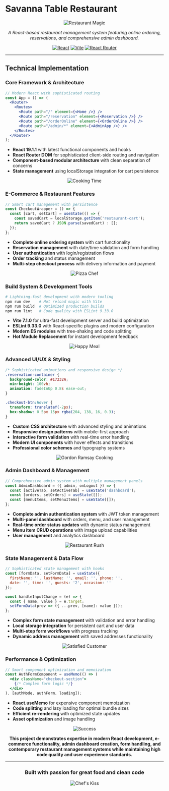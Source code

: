 # Savanna Table Restaurant

<div align="center">

![Restaurant Magic](https://media2.giphy.com/media/v1.Y2lkPTc5MGI3NjExYzEwMnljemx4eHh0MWlxZWR6emk1OXQwcGk2MmhxZmxyMWI0cnJjZCZlcD12MV9pbnRlcm5hbF9naWZfYnlfaWQmY3Q9Zw/7JzHsh3UTip20/giphy.gif)

*A React-based restaurant management system featuring online ordering, reservations, and comprehensive admin dashboard.*

[![React](https://img.shields.io/badge/React-19.1.1-61dafb?style=for-the-badge&logo=react&logoColor=white)](https://reactjs.org/)
[![Vite](https://img.shields.io/badge/Vite-7.1.0-646cff?style=for-the-badge&logo=vite&logoColor=white)](https://vitejs.dev/)
[![React Router](https://img.shields.io/badge/React_Router-7.8.1-CA4245?style=for-the-badge&logo=react-router&logoColor=white)](https://reactrouter.com/)

</div>

---

## Technical Implementation

### **Core Framework & Architecture**
```jsx
// Modern React with sophisticated routing
const App = () => (
  <Router>
    <Routes>
      <Route path="/" element={<Home />} />
      <Route path="/reservation" element={<Reservation />} />
      <Route path="/orderOnline" element={<OrderOnline />} />
      <Route path="/admin/*" element={<AdminApp />} />
    </Routes>
  </Router>
);
```
- **React 19.1.1** with latest functional components and hooks
- **React Router DOM** for sophisticated client-side routing and navigation
- **Component-based modular architecture** with clean separation of concerns
- **State management** using localStorage integration for cart persistence

<div align="center">

![Cooking Time](https://media.giphy.com/media/l378khQxt68syiWJy/giphy.gif)

</div>

### **E-Commerce & Restaurant Features**
```jsx
// Smart cart management with persistence
const CheckoutWrapper = () => {
  const [cart, setCart] = useState(() => {
    const savedCart = localStorage.getItem('restaurant-cart');
    return savedCart ? JSON.parse(savedCart) : [];
  });
};
```
- **Complete online ordering system** with cart functionality
- **Reservation management** with date/time validation and form handling
- **User authentication** with login/registration flows
- **Order tracking** and status management
- **Multi-step checkout process** with delivery information and payment

<div align="center">

![Pizza Chef](https://media.giphy.com/media/4ayiIWaq2VULC/giphy.gif)

</div>

### **Build System & Development Tools**
```bash
# Lightning-fast development with modern tooling
npm run dev    # Hot reload magic with Vite
npm run build  # Optimized production builds
npm run lint   # Code quality with ESLint 9.33.0
```
- **Vite 7.1.0** for ultra-fast development server and build optimization
- **ESLint 9.33.0** with React-specific plugins and modern configuration
- **Modern ES modules** with tree-shaking and code splitting
- **Hot Module Replacement** for instant development feedback

<div align="center">

![Happy Meal](https://media.giphy.com/media/12P6AnN6DcQj1S/giphy.gif)

</div>

### **Advanced UI/UX & Styling**
```css
/* Sophisticated animations and responsive design */
.reservation-container {
  background-color: #17232A;
  min-height: 100vh;
  animation: fadeInUp 0.8s ease-out;
}

.checkout-btn:hover {
  transform: translateY(-2px);
  box-shadow: 0 5px 15px rgba(204, 138, 16, 0.3);
}
```
- **Custom CSS architecture** with advanced styling and animations
- **Responsive design patterns** with mobile-first approach
- **Interactive form validation** with real-time error handling
- **Modern UI components** with hover effects and transitions
- **Professional color schemes** and typography systems

<div align="center">

![Gordon Ramsay Cooking](https://media.giphy.com/media/l46Cy1rHbQ92uuLXa/giphy.gif)

</div>

### **Admin Dashboard & Management**
```jsx
// Comprehensive admin system with multiple management panels
const AdminDashboard = ({ admin, onLogout }) => {
  const [activeTab, setActiveTab] = useState('dashboard');
  const [orders, setOrders] = useState([]);
  const [menuItems, setMenuItems] = useState([]);
};
```
- **Complete admin authentication system** with JWT token management
- **Multi-panel dashboard** with orders, menu, and user management
- **Real-time order status updates** with dynamic status management
- **Menu item CRUD operations** with image upload capabilities
- **User management** and analytics dashboard

<div align="center">

![Restaurant Rush](https://media.giphy.com/media/26BRuo6sLetdllPAQ/giphy.gif)

</div>

### **State Management & Data Flow**
```jsx
// Sophisticated state management with hooks
const [formData, setFormData] = useState({
  firstName: '', lastName: '', email: '', phone: '',
  date: '', time: '', guests: '2', occasion: ''
});

const handleInputChange = (e) => {
  const { name, value } = e.target;
  setFormData(prev => ({ ...prev, [name]: value }));
};
```
- **Complex form state management** with validation and error handling
- **Local storage integration** for persistent cart and user data
- **Multi-step form workflows** with progress tracking
- **Dynamic address management** with saved addresses functionality

<div align="center">

![Satisfied Customer](https://media.giphy.com/media/3o7qDSOvfaCO9b3MlO/giphy.gif)

</div>

### **Performance & Optimization**
```jsx
// Smart component optimization and memoization
const AuthFormComponent = useMemo(() => (
  <div className="checkout-section">
    {/* Complex form logic */}
  </div>
), [authMode, authForm, loading]);
```
- **React.useMemo** for expensive component memoization
- **Code splitting** and lazy loading for optimal bundle sizes
- **Efficient re-rendering** with optimized state updates
- **Asset optimization** and image handling

<div align="center">

![Success](https://media.giphy.com/media/26u4cqiYI30juCOGY/giphy.gif)

**This project demonstrates expertise in modern React development, e-commerce functionality, admin dashboard creation, form handling, and contemporary restaurant management systems while maintaining high code quality and user experience standards.**

</div>

---

<div align="center">

### **Built with passion for great food and clean code**

![Chef's Kiss](https://media.giphy.com/media/3o8doT9BL7dgtolp7O/giphy.gif)

</div>

